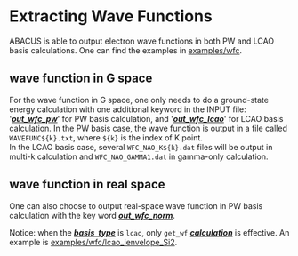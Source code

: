# Extracting Wave Functions

ABACUS is able to output electron wave functions in both PW and LCAO basis calculations. One can find the examples in [examples/wfc](https://github.com/deepmodeling/abacus-develop/tree/develop/examples/wfc).

## wave function in G space
For the wave function in G space, one only needs to do a ground-state energy calculation with one additional keyword in the INPUT file: '***[out_wfc_pw](https://abacus-rtd.readthedocs.io/en/latest/advanced/input_files/input-main.html#out-wfc-pw)***' for PW basis calculation, and '***[out_wfc_lcao](https://abacus-rtd.readthedocs.io/en/latest/advanced/input_files/input-main.html#out-wfc-lcao)***' for LCAO basis calculation.
In the PW basis case, the wave function is output in a file called `WAVEFUNC${k}.txt`, where `${k}` is the index of K point. \
In the LCAO basis case, several `WFC_NAO_K${k}.dat` files will be output in multi-k calculation and `WFC_NAO_GAMMA1.dat` in gamma-only calculation. 

## wave function in real space

One can also choose to output real-space wave function in PW basis calculation with the key word ***[out_wfc_norm](https://abacus-rtd.readthedocs.io/en/latest/advanced/input_files/input-main.html#out-wfc-norm)***.

Notice: when the ***[basis_type](https://abacus-rtd.readthedocs.io/en/latest/advanced/input_files/input-main.html#basis_type)*** is `lcao`, only `get_wf` ***[calculation](https://abacus-rtd.readthedocs.io/en/latest/advanced/input_files/input-main.html#calculation)*** is effective. An example is [examples/wfc/lcao_ienvelope_Si2](https://github.com/deepmodeling/abacus-develop/tree/develop/examples/wfc/lcao_ienvelope_Si2). 
